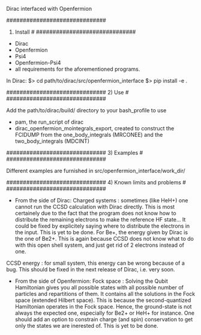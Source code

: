 Dirac interfaced with Openfermion

##############################
1) Install                   #
##############################

- Dirac 
- Openfermion
- Psi4
- Openfermion-Psi4
- all requirements for the aforementioned programs.

In Dirac:
$> cd path/to/dirac/src/openfermion_interface 
$> pip install -e .

##############################
2) Use                       #
##############################

Add the path/to/dirac/build/ directory to your bash_profile to use
- pam, the run_script of dirac
- dirac_openfermion_mointegrals_export, created to construct the FCIDUMP 
  from the one_body_integrals (MRCONEE) and the two_body_integrals (MDCINT)

##############################
3) Examples                  #
##############################

Different examples are furnished in src/openfermion_interface/work_dir/

##############################
4) Known limits and problems #
##############################

- From the side of Dirac: 
Charged systems : sometimes (like HeH+) one cannot run the CCSD calculation with Dirac directly.
                  This is most certainely due to the fact that the program does not know how to
                  distribute the remaining electrons to make the reference HF state...
                  It could be fixed by explicitely saying where to distribute the electrons in
                  the input. This is yet to be done.
                  For Be+, the energy given by Dirac is the one of Be2+. This is again because
                  CCSD does not know what to do with this open shell system, and just get rid
                  of 2 electrons instead of one.

CCSD energy : for small system, this energy can be wrong because of a bug. This should be
              fixed in the next release of Dirac, i.e. very soon.

- From the side of Openfermion:
Fock space : Solving the Qubit Hamiltonian gives you all possible states with all possible
                  number of particles and repartitions of them. It contains all the solutions
                  in the Fock space (extended Hilbert space). This is because the second-quantized
                  Hamiltonian operates in the Fock space. Hence, the ground-state is not
                  always the expected one, especially for Be2+ or HeH+ for instance. One should
                  add an option to constrain charge (and spin) conservation to get only the states
                  we are inerested of. This is yet to be done.
